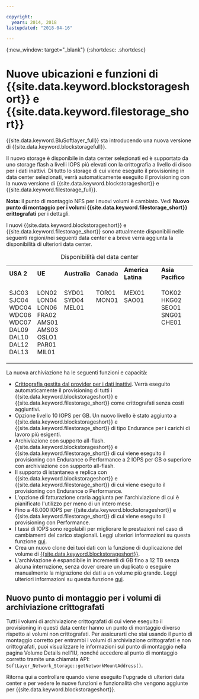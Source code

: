 ```yaml
---

copyright:
  years: 2014, 2018
lastupdated: "2018-04-16"

---
```

{:new_window: target="_blank"}
{:shortdesc: .shortdesc}

# Nuove ubicazioni e funzioni di {{site.data.keyword.blockstorageshort}} e {{site.data.keyword.filestorage_short}}

{{site.data.keyword.BluSoftlayer_full}} sta introducendo una nuova versione di {{site.data.keyword.blockstoragefull}}. 

Il nuovo storage è disponibile in data center selezionati ed è supportato da uno storage flash a livelli IOPS più elevati con la crittografia a livello di disco per i dati inattivi. Di tutto lo storage di cui viene eseguito il provisioning in data center selezionati, verrà automaticamente eseguito il provisioning con la nuova versione di {{site.data.keyword.blockstorageshort}} e {{site.data.keyword.filestorage_full}}.

**Nota:** il punto di montaggio NFS per i nuovi volumi è cambiato. Vedi **Nuovo punto di montaggio per i volumi {{site.data.keyword.filestorage_short}} crittografati** per i dettagli.

I nuovi {{site.data.keyword.blockstorageshort}} e {{site.data.keyword.filestorage_short}} sono attualmente disponibili nelle seguenti regioni/nei seguenti data center e a breve verrà aggiunta la disponibilità di ulteriori data center.
<table style="width:100%;">
	<caption>Disponibilità del data center</caption>
	<tbody>
		<tr>
			<td><strong>USA 2</strong></td>
			<td><strong>UE</strong></td>
			<td><strong>Australia</strong></td>
			<td><strong>Canada</strong></td>
			<td><strong>America Latina</strong></td>
			<td><strong>Asia Pacifico</strong></td>
		</tr>
		<tr>
			<td>
				<p>SJC03<br />
				SJC04<br />
				WDC04<br />
				WDC06<br />
				WDC07<br />
				DAL09<br />
				DAL10<br />
				DAL12<br />
				DAL13</p>
			</td>
			<td>
				<p>LON02<br />
				LON04<br />
				LON06<br />
				FRA02<br />
				AMS01<br />
				AMS03<br />
				OSLO1<br />
				PAR01<br />
				MIL01<br /></p>
			</td>
			<td>
				<p>SYD01<br />
				SYD04<br />
				MEL01<br /><br /><br /><br /><br /><br /><br /></p>
			</td>
			<td>
				<p>TOR01<br />
				MON01<br /><br /><br /><br /><br /><br /><br /><br /></p>
			</td>
			<td>
				<p>MEX01<br />
				SAO01<br /><br /><br /><br /><br /><br /><br /><br /></p>
			</td>
						<td>
				<p>TOK02<br />
				HKG02<br />
			        SEO01<br />
				SNG01<br />
				CHE01<br /><br /><br /><br /><br /></p>
			</td>
			</tr>
	</tbody>
</table>


La nuova archiviazione ha le seguenti funzioni e capacità:

- [Crittografia gestita dal provider per i dati inattivi](block-file-storage-encryption-rest.html). Verrà eseguito automaticamente il provisioning di tutti i {{site.data.keyword.blockstorageshort}} e {{site.data.keyword.filestorage_short}} come crittografati senza costi aggiuntivi.
- Opzione livello 10 IOPS per GB. Un nuovo livello è stato aggiunto a {{site.data.keyword.blockstorageshort}} e {{site.data.keyword.filestorage_short}} di tipo Endurance per i carichi di lavoro più esigenti.
- Archiviazione con supporto all-flash. {{site.data.keyword.blockstorageshort}} e {{site.data.keyword.filestorage_short}} di cui viene eseguito il provisioning con Endurance o Performance a 2 IOPS per GB o superiore con archiviazione con supporto all-flash.
- Il supporto di istantanea e replica con {{site.data.keyword.blockstorageshort}} e {{site.data.keyword.filestorage_short}} di cui viene eseguito il provisioning con Endurance o Performance.
- L'opzione di fatturazione oraria aggiunta per l'archiviazione di cui è pianificato l'utilizzo per meno di un intero mese. 
- Fino a 48.000 IOPS per {{site.data.keyword.blockstorageshort}} e {{site.data.keyword.filestorage_short}} di cui viene eseguito il provisioning con Performance.
- I tassi di IOPS sono regolabili per migliorare le prestazioni nel caso di cambiamenti del carico stagionali. Leggi ulteriori informazioni su questa funzione [qui](adjustable-iops.html).
- Crea un nuovo clone dei tuoi dati con la funzione di duplicazione del volume di [{{site.data.keyword.blockstorageshort}}](how-to-create-duplicate-volume.html).
- L'archiviazione è espandibile in incrementi di GB fino a 12 TB senza alcuna interruzione, senza dover creare un duplicato o eseguire manualmente la migrazione dei dati a un volume più grande. Leggi ulteriori informazioni su questa funzione [qui](expandable_block_storage.html).

## Nuovo punto di montaggio per i volumi di archiviazione crittografati

Tutti i volumi di archiviazione crittografati di cui viene eseguito il provisioning in questi data center hanno un punto di montaggio diverso rispetto ai volumi non crittografati. Per assicurarti che stai usando il punto di montaggio corretto per entrambi i volumi di archiviazione crittografati e non crittografati, puoi visualizzare le informazioni sul punto di montaggio nella pagina Volume Details nell'IU, nonché accedere al punto di montaggio corretto tramite una chiamata API:  `SoftLayer_Network_Storage::getNetworkMountAddress()`.

Ritorna qui a controllare quando viene eseguito l'upgrade di ulteriori data center e per vedere le nuove funzioni e funzionalità che vengono aggiunte per {{site.data.keyword.blockstorageshort}}.

